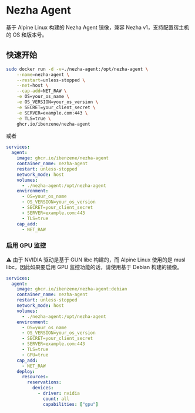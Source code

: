 # Nezha Agent

基于 Alpine Linux 构建的 Nezha Agent 镜像，兼容 Nezha v1，支持配置宿主机的 OS 和版本号。

## 快速开始

``` bash
sudo docker run -d -v=./nezha-agent:/opt/nezha-agent \
    --name=nezha-agent \
    --restart=unless-stopped \
    --net=host \
    --cap-add=NET_RAW \
    -e OS=your_os_name \
    -e OS_VERSION=your_os_version \
    -e SECRET=your_client_secret \
    -e SERVER=example.com:443 \
    -e TLS=true \
    ghcr.io/ibenzene/nezha-agent
```

或者

``` yaml
services:
  agent:
    image: ghcr.io/ibenzene/nezha-agent
    container_name: nezha-agent
    restart: unless-stopped
    network_mode: host
    volumes:
      - ./nezha-agent:/opt/nezha-agent
    environment:
      - OS=your_os_name
      - OS_VERSION=your_os_version
      - SECRET=your_client_secret
      - SERVER=example.com:443
      - TLS=true
    cap_add:
      - NET_RAW
```

### 启用 GPU 监控

⚠️ 由于 NVIDIA 驱动是基于 GUN libc 构建的，而 Alpine Linux 使用的是 musl libc，因此如果要启用 GPU 监控功能的话，请使用基于 Debian 构建的镜像。

``` yaml
services:
  agent:
    image: ghcr.io/ibenzene/nezha-agent:debian
    container_name: nezha-agent
    restart: unless-stopped
    network_mode: host
    volumes:
      - ./nezha-agent:/opt/nezha-agent
    environment:
      - OS=your_os_name
      - OS_VERSION=your_os_version
      - SECRET=your_client_secret
      - SERVER=example.com:443
      - TLS=true
      - GPU=true
    cap_add:
      - NET_RAW
    deploy:
      resources:
        reservations:
          devices:
            - driver: nvidia
              count: all
              capabilities: ["gpu"]
```
